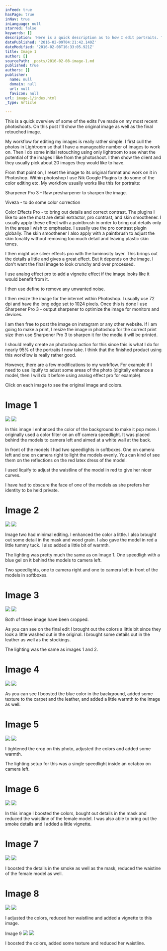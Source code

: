 ```yaml
---
inFeed: true
hasPage: true
inNav: true
inLanguage: null
starred: false
keywords: []
description: 'Here is a quick description as to how I edit portraits. These images are from a photoshoot I did for a client in Madrid, Spain.'
datePublished: '2016-02-09T04:21:42.140Z'
dateModified: '2016-02-08T16:33:05.921Z'
title: Image 1
author: []
sourcePath: _posts/2016-02-08-image-1.md
published: true
authors: []
publisher:
  name: null
  domain: null
  url: null
  favicon: null
url: image-1/index.html
_type: Article

---
```

This is a quick overview of some of the edits I've made on my most recent photoshoots.  On this post I'll show the original image as well as the final retouched image. 

My workflow for editing my images is really rather simple. I first cull the photos in Lightroom so that I have a manageable number of images to work on. Then I do some initial retouching using only lightroom to see what the potential of the images I like from the photoshoot. I then show the client and they usually pick about 20 images they would like to have.

From that point on, I reset the image to its original format and work on it in Photoshop. Within photoshop I use Nik Google Plugins to do some of the color editing etc. My workflow usually works like this for portraits:

Sharpener Pro 3 - Raw presharpener to sharpen the image.

Viveza - to do some color correction

Color Effects Pro - to bring out details and correct contrast. The plugins I like to use the most are detail extractor, pro contrast, and skin smoothener. I usually apply these effect with a paintbrush in order to bring out details only in the areas I wish to emphasize. I usually use the pro contrast plugin globally. The skin smoothener I also apply with a paintbrush to adjust the skin tonality without removing too much detail and leaving plastic skin tones.

I then might use silver effects pro with the luminosity layer. This brings out the details a little and gives a great effect. But it depends on the image. I don't want the final image to look crunchy and over processed.

I use analog effect pro to add a vignette effect if the image looks like it would benefit from it.

I then use define to remove any unwanted noise. 

I then resize the image for the internet within Photoshop. I usually use 72 dpi and have the long edge set to 1024 pixels. Once this is done I use Sharpener Pro 3 - output sharpener to optimize the image for monitors and devices. 

I am then free to post the image on instagram or any other website. If I am going to make a print, I resize the image in photoshop for the correct print size then use Sharpener Pro 3 to sharpen it for the media it will be printed.

I should really create an photoshop action for this since this is what I do for nearly 95% of the portraits I now take. I think that the finished product using this workflow is really rather good.

However, there are a few modifications to my workflow. For example if I need to use liquify to adust some areas of the photo (digitally enhance a model, then I will do it before using analog effect pro for example).

Click on each image to see the original image and colors.

# Image 1
![](https://the-grid-user-content.s3-us-west-2.amazonaws.com/b0349937-0513-4879-9eb9-22c003d94c3d.jpg)
![](https://the-grid-user-content.s3-us-west-2.amazonaws.com/f81e0118-7e48-4d20-80b9-cb74688818e3.jpg)

In this image I enhanced the color of the background to make it pop more. I originally used a color filter on an off camera speedlight. It was placed behind the models to camera left and aimed at a white wall at the back.

In front of the models I had two speedlights in softboxes. One on camera left and one on camera right to light the models evenly. You can kind of see them on the reflections on the red latex dress of the model.

I used liquify to adjust the waistline of the model in red to give her nicer curves.

I have had to obscure the face of one of the models as she prefers her identity to be held private.

# Image 2
![](https://the-grid-user-content.s3-us-west-2.amazonaws.com/11f4ea79-15a9-4f5b-be86-4e3632726ffd.jpg)
![](https://the-grid-user-content.s3-us-west-2.amazonaws.com/90e83800-71b1-4a8f-904d-9c040a6e675b.jpg)

Image two had minimal editing. I enhanced the color a little. I also brought out some detail in the mask and wood grain. I also gave the model in red a little tummy tuck. I also added a little bit of warmth.

The lighting was pretty much the same as on Image 1\. One speedligh with a blue gel on it behind the models to camera left.

Two speedlights, one to camera right and one to camera left in front of the models in softboxes.

# Image 3
![](https://the-grid-user-content.s3-us-west-2.amazonaws.com/9ae0aab2-6db5-49d6-ab62-72caa43d98bb.jpg)
![](https://the-grid-user-content.s3-us-west-2.amazonaws.com/bbf114ad-3dde-41de-b373-22955ac3682d.jpg)

Both of these image have been cropped.

As you can see on the final edit I brought out the colors a little bit since they look a little washed out in the original. I brought some details out in the leather as well as the stockings.

The lighting was the same as images 1 and 2\.

# Image 4
![](https://the-grid-user-content.s3-us-west-2.amazonaws.com/6183fd81-204a-4ed1-bfa0-7902906fb958.jpg)
![](https://the-grid-user-content.s3-us-west-2.amazonaws.com/0df4ceab-bd00-4a11-86d9-5fed5146a509.jpg)

As you can see I boosted the blue color in the background, added some texture to the carpet and the leather, and added a little warmth to the image as well.

# Image 5
![](https://the-grid-user-content.s3-us-west-2.amazonaws.com/079a133e-65fa-460e-af9e-97eb85685150.jpg)
![](https://the-grid-user-content.s3-us-west-2.amazonaws.com/5ee55918-5a78-4566-bec5-0ac9eb7bd2ce.jpg)

I tightened the crop on this photo, adjusted the colors and added some warmth.

The lighting setup for this was a single speedlight inside an octabox on camera left.

# Image 6
![](https://the-grid-user-content.s3-us-west-2.amazonaws.com/687f084c-e3ec-4c8e-b8f2-4eb9119a197f.jpg)
![](https://the-grid-user-content.s3-us-west-2.amazonaws.com/dd9a1402-4533-431a-9dec-3a8f3460861c.jpg)

In this image I boosted the colors, bought out details in the mask and reduced the waistline of the female model. I was also able to bring out the smoke details and I added a little vignette.

# Image 7
![](https://the-grid-user-content.s3-us-west-2.amazonaws.com/839f9982-6890-47cd-8ff2-d77db45c5d46.jpg)
![](https://the-grid-user-content.s3-us-west-2.amazonaws.com/5d587fbb-0a7e-40e5-b69d-a11acaed6655.jpg)

I boosted the details in the smoke as well as the mask, reduced the waistine of the female model as well. 

# Image 8
![](https://the-grid-user-content.s3-us-west-2.amazonaws.com/3796a833-08b4-4cb0-a898-3495f72c5ad8.jpg)
![](https://the-grid-user-content.s3-us-west-2.amazonaws.com/6eabfd4a-7f27-4c87-bdc2-4aa8459ef5fe.jpg)

I adjusted the colors, reduced her waistline and added a vignette to this image.

Image 9
![](https://the-grid-user-content.s3-us-west-2.amazonaws.com/6dca53ab-cca5-45f5-993a-ec07bf10fb10.jpg)
![](https://the-grid-user-content.s3-us-west-2.amazonaws.com/07a6c80e-995e-4b2b-b5db-a17b201e0ef0.jpg)

I boosted the colors, added some texture and reduced her waistline.